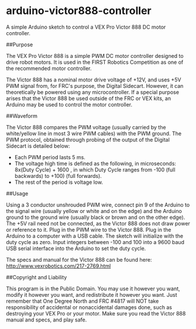 arduino-victor888-controller
============================

A simple Arduino sketch to control a VEX Pro Victor 888 DC motor controller. 

##Purpose

The VEX Pro Victor 888 is a simple PWM DC motor controller designed to drive robot motors. It is used in the FIRST Robotics Competition as one of the recommended motor controller.

The Victor 888 has a nominal motor drive voltage of +12V, and uses +5V PWM signal from, for FRC's purpose, the Digital Sidecart. However, it can theoretically be powered using any microcontroller. If a special purpose arises that the Victor 888 be used outside of the FRC or VEX kits, an Arduino may be used to control the motor controller.

##Waveform

The Victor 888 compares the PWM voltage (usually carried by the white/yellow line in most 3 wire PWM cables) with the PWM ground. The PWM protocol, obtained through probing of the output of the Digital Sidecart is detailed below:

* Each PWM period lasts 5 ms.
* The voltage high time is defined as the following, in microseconds: 8x(Duty Cycle) + 1600 , in which Duty Cycle ranges from -100 (full backwards) to +100) (full forwards).
* The rest of the period is voltage low.

##Usage

Using a 3 conductor unshrouded PWM wire, connect pin 9 of the Arduino to the signal wire (usually yellow or white and on the edge) and the Arduino ground to the ground wire (usually black or brown and on the other edge). The +5V rail need not be connected, as the Victor 888 does not draw power or reference to it.
Plug in the PWM wire to the Victor 888. Plug in the Arduino to a computer with a USB cable. 
The sketch will initialize with the duty cycle as zero. Input integers between -100 and 100 into a 9600 baud USB serial interface into the Arduino to set the duty cycle.

The specs and manual for the Victor 888 can be found here: http://www.vexrobotics.com/217-2769.html 

##Copyright and Liability

This program is in the Public Domain. You may use it however you want, modify it however you want, and redistribute it however you want. Just remember that One Degree North and FRC #4817 will NOT take responsibility of accidental or nonaccidental damages done, such as destroying your VEX Pro or your motor. Make sure you read the Victor 888 manual and specs, and play safe. 
